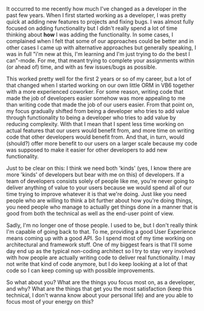 It occurred to me recently how much I've changed as a developer in the past few years.  When I first started working as a developer, I was pretty quick at adding new features to projects and fixing bugs.  I was almost fully focused on adding functionality but I didn't really spend a lot of time thinking about <strong>how</strong> I was adding the functionality.  In some cases, I complained when I felt that some of our approaches could be better and in other cases I came up with alternative approaches but generally speaking, I was in full "i'm new at this, I'm learning and I'm just trying to do the best I can"-mode.  For me, that meant trying to complete your assignments within (or ahead of) time, and with as few issues/bugs as possible.

This worked pretty well for the first 2 years or so of my career, but a lot of that changed when I started working on our own little ORM in VB6 together with a more experienced coworker.  For some reason, writing code that made the job of developers easier somehow was more appealing to me than writing code that made the job of our users easier.  From that point on, my focus gradually shifted from being a developer who tries to add value through functionality to being a developer who tries to add value by reducing complexity.  With that I mean that I spent less time working on actual features that our users would benefit from, and more time on writing code that other developers would benefit from.  And that, in turn, would (should?) offer more benefit to our users on a larger scale because my code was supposed to make it easier for other developers to add new functionality.

Just to be clear on this: I think we need both 'kinds' (yes, I know there are more 'kinds' of developers but bear with me on this) of developers.  If a team of developers consists solely of people like me, you're never going to deliver anything of value to your users because we would spend all of our time trying to improve whatever it is that we're doing.  Just like you need people who are willing to think a bit further about how you're doing things, you need people who manage to actually get things done in a manner that is good from both the technical as well as the end-user point of view.

Sadly, I'm no longer one of those people.  I used to be, but I don't really think I'm capable of going back to that.  To me, providing a good User Experience means coming up with a good API.  So I spend most of my time working on architectural and framework stuff.  One of my biggest fears is that I'll some day end up as the typical non-coding architect so I try to stay very involved with how people are actually writing code to deliver real functionality.  I may not write that kind of code anymore, but I do keep looking at a lot of that code so I can keep coming up with possible improvements.

So what about you? What are the things you focus most on, as a developer, and why?  What are the things that get you the most satisfaction (keep this technical, I don't wanna know about your personal life) and are you able to focus most of your energy on this?